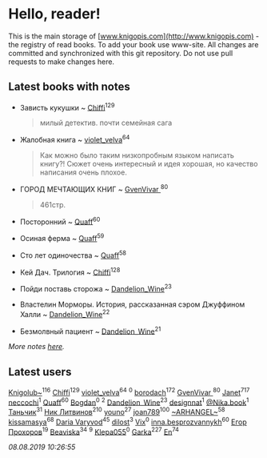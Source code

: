 # Hello, reader!
This is the main storage of [www.knigopis.com](http://www.knigopis.com) - the registry of read books.
To add your book use www-site. All changes are committed and synchronized with this git repository.
Do not use pull requests to make changes here.


## Latest books with notes
* Зависть кукушки ~ [Chiffi](users/105/105831994080785626680-google)<sup>129</sup>
    > милый детектив. почти семейная сага

* Жалобная книга ~ [violet_velva](users/116/116961712580551399099-google)<sup>64</sup>
    > Как можно было таким низкопробным языком написать книгу?! Сюжет очень интересный и идея хорошая, но качество написания очень плохое.

* ГОРОД МЕЧТАЮЩИХ КНИГ ~ [GvenVivar ](users/158/158266434925901-facebook)<sup>80</sup>
    > 461стр.

* Посторонний ~ [Quaff](users/122/12267158-vkontakte)<sup>60</sup>

* Осиная ферма ~ [Quaff](users/122/12267158-vkontakte)<sup>59</sup>

* Сто лет одиночества ~ [Quaff](users/122/12267158-vkontakte)<sup>58</sup>

* Кей Дач. Трилогия ~ [Chiffi](users/105/105831994080785626680-google)<sup>128</sup>

* Пойди поставь сторожа ~ [Dandelion_Wine](users/586/58602788-vkontakte)<sup>23</sup>

* Властелин Морморы. История, рассказанная сэром Джуффином Халли ~ [Dandelion_Wine](users/586/58602788-vkontakte)<sup>22</sup>

* Безмолвный пациент ~ [Dandelion_Wine](users/586/58602788-vkontakte)<sup>21</sup>


_More notes [here](latest_books_with_notes.md)._


## Latest users
[Knigolub~](users/111/111878597279669641685-google)<sup>116</sup> 
[Chiffi](users/105/105831994080785626680-google)<sup>129</sup> 
[violet_velva](users/116/116961712580551399099-google)<sup>64</sup> 
[](users/700/7002759394-instagram)<sup>0</sup> 
[borodach](users/157/15706320-vkontakte)<sup>172</sup> 
[GvenVivar ](users/158/158266434925901-facebook)<sup>80</sup> 
[Janet](users/108/108113656204404967440-google)<sup>717</sup> 
[neccochi](users/667/66767060-vkontakte)<sup>1</sup> 
[Quaff](users/122/12267158-vkontakte)<sup>60</sup> 
[Bogdan](users/100/100001618474012-facebook)<sup>0</sup> 
[](users/113/113385419764153208171-google)<sup>2</sup> 
[Dandelion_Wine](users/586/58602788-vkontakte)<sup>23</sup> 
[designnat](users/514/5143815-vkontakte)<sup>1</sup> 
[@Nika.book](users/101/101397067906124622805-google)<sup>1</sup> 
[Таньчик](users/209/2096581563762610-facebook)<sup>31</sup> 
[Ник Литвинов](users/241/241974816-vkontakte)<sup>210</sup> 
[youno](users/302/302928912-vkontakte)<sup>27</sup> 
[joan789](users/240/2401650-vkontakte)<sup>100</sup> 
[~ARHANGEL~](users/642/64251996-vkontakte)<sup>58</sup> 
[kissamasya](users/684/68439978-vkontakte)<sup>68</sup> 
[Daria Varyvod](users/829/829893410524253-facebook)<sup>45</sup> 
[dilost](users/102/10206471247373307-facebook)<sup>3</sup> 
[Vix](users/109/109445053149434997046-google)<sup>0</sup> 
[inna.besprozvannykh](users/733/73323849-yandex)<sup>60</sup> 
[Егор Прохоров](users/481/481937529-vkontakte)<sup>19</sup> 
[Beaviska](users/102/10202544960024508-facebook)<sup>34</sup> 
[](users/110/110931306939441771638-google)<sup>9</sup> 
[Klepa055](users/110/110874063852183520490-google)<sup>0</sup> 
[Garka](users/115/115753719718250012620-google)<sup>227</sup> 
[En](users/333/333646551-vkontakte)<sup>74</sup> 


_08.08.2019 10:26:55_
